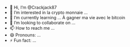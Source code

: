 - 👋 Hi, I’m @Crackjack87
- 👀 I’m interested in la crypto monnaie ...
- 🌱 I’m currently learning ... À gagner ma vie avec le bitcoin 
- 💞️ I’m looking to collaborate on ...
- 📫 How to reach me ...
- 😄 Pronouns: ...
- ⚡ Fun fact: ...

<!---
Crackjack87/Crackjack87 is a ✨ special ✨ repository because its `README.md` (this file) appears on your GitHub profile.
You can click the Preview link to take a look at your changes.
--->
